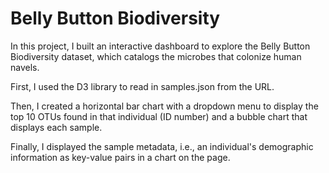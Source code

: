 # Belly Button Biodiversity 

In this project, I built an interactive dashboard to explore the Belly Button Biodiversity dataset, which catalogs the microbes that colonize human navels.

First, I used the D3 library to read in samples.json from the URL. 

Then, I created a horizontal bar chart with a dropdown menu to display the top 10 OTUs found in that individual (ID number) and a bubble chart that displays each sample.

Finally, I displayed the sample metadata, i.e., an individual's demographic information as key-value pairs in a chart on the page. 
